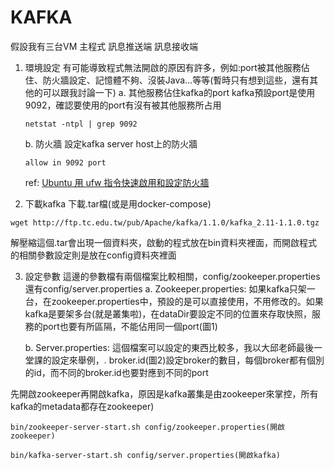 ﻿# KAFKA
假設我有三台VM
主程式
訊息推送端
訊息接收端

1. 環境設定
有可能導致程式無法開啟的原因有許多，例如:port被其他服務佔住、防火牆設定、記憶體不夠、沒裝Java…等等(暫時只有想到這些，還有其他的可以跟我討論一下)
   a. 其他服務佔住kafka的port
      kafka預設port是使用9092，確認要使用的port有沒有被其他服務所占用
      ```
      netstat -ntpl | grep 9092
      ```
   b. 防火牆
      設定kafka server host上的防火牆
      ```
      allow in 9092 port
      ```
      ref: [Ubuntu 用 ufw 指令快速啟用和設定防火牆](https://www.arthurtoday.com/2013/12/ubuntu-ufw-add-firewall-rules.html)

2. 下載kafka
下載.tar檔(或是用docker-compose)
```
wget http://ftp.tc.edu.tw/pub/Apache/kafka/1.1.0/kafka_2.11-1.1.0.tgz
```
解壓縮這個.tar會出現一個資料夾，啟動的程式放在bin資料夾裡面，而開啟程式的相關參數設定則是放在config資料夾裡面

3. 設定參數
這邊的參數檔有兩個檔案比較相關，config/zookeeper.properties還有config/server.properties
   a. Zookeeper.properties:
      如果kafka只架一台，在zookeeper.properties中，預設的是可以直接使用，不用修改的。如果kafka是要架多台(就是叢集啦)，在dataDir要設定不同的位置來存取快照，服務的port也要有所區隔，不能佔用同一個port(圖1)

   b. Server.properties:
      這個檔案可以設定的東西比較多，我以大邱老師最後一堂課的設定來舉例，. broker.id(圖2)設定broker的數目，每個broker都有個別的id，而不同的broker.id也要對應到不同的port

先開啟zookeeper再開啟kafka，原因是kafka叢集是由zookeeper來掌控，所有kafka的metadata都存在zookeeper)

```
bin/zookeeper-server-start.sh config/zookeeper.properties(開啟zookeeper)
```
```
bin/kafka-server-start.sh config/server.properties(開啟kafka)
```
